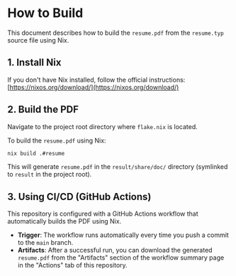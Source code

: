# How to Build

This document describes how to build the `resume.pdf` from the `resume.typ` source file using Nix.

## 1. Install Nix

If you don't have Nix installed, follow the official instructions:
[https://nixos.org/download/](https://nixos.org/download/)

## 2. Build the PDF

Navigate to the project root directory where `flake.nix` is located.

To build the `resume.pdf` using Nix:

```bash
nix build .#resume
```

This will generate `resume.pdf` in the `result/share/doc/` directory (symlinked to `result` in the project root).

## 3. Using CI/CD (GitHub Actions)

This repository is configured with a GitHub Actions workflow that automatically builds the PDF using Nix.

- **Trigger**: The workflow runs automatically every time you push a commit to the `main` branch.
- **Artifacts**: After a successful run, you can download the generated `resume.pdf` from the "Artifacts" section of the workflow summary page in the "Actions" tab of this repository.
